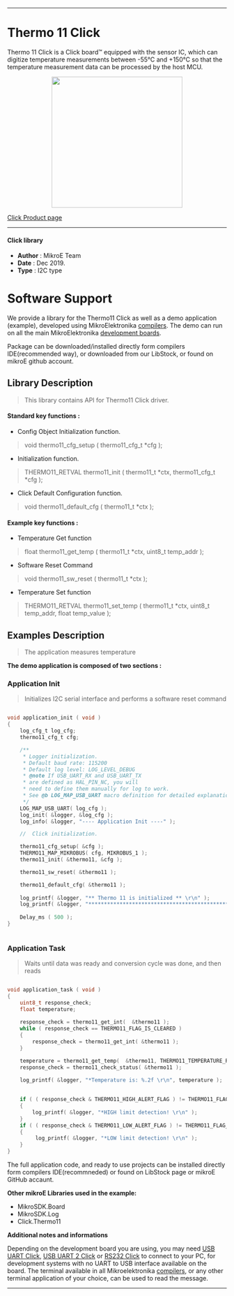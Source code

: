 
---
# Thermo 11 Click

Thermo 11 Click is a Click board™ equipped with the sensor IC, which can digitize temperature measurements between -55°C and +150°C so that the temperature measurement data can be processed by the host MCU.

<p align="center">
  <img src="https://download.mikroe.com/images/click_for_ide/thermo11_click.png" height=300px>
</p>

[Click Product page](https://www.mikroe.com/thermo-11-click)

---


#### Click library 

- **Author**        : MikroE Team
- **Date**          : Dec 2019.
- **Type**          : I2C type


# Software Support

We provide a library for the Thermo11 Click 
as well as a demo application (example), developed using MikroElektronika 
[compilers](https://shop.mikroe.com/compilers). 
The demo can run on all the main MikroElektronika [development boards](https://shop.mikroe.com/development-boards).

Package can be downloaded/installed directly form compilers IDE(recommended way), or downloaded from our LibStock, or found on mikroE github account. 

## Library Description

> This library contains API for Thermo11 Click driver.

#### Standard key functions :

- Config Object Initialization function.
> void thermo11_cfg_setup ( thermo11_cfg_t *cfg ); 
 
- Initialization function.
> THERMO11_RETVAL thermo11_init ( thermo11_t *ctx, thermo11_cfg_t *cfg );

- Click Default Configuration function.
> void thermo11_default_cfg ( thermo11_t *ctx );

#### Example key functions :

- Temperature Get function
> float thermo11_get_temp ( thermo11_t *ctx, uint8_t temp_addr );
 
- Software Reset Command
> void thermo11_sw_reset ( thermo11_t *ctx );

- Temperature Set function
> THERMO11_RETVAL thermo11_set_temp ( thermo11_t *ctx, uint8_t temp_addr, float temp_value );

## Examples Description

> The application measures temperature 

**The demo application is composed of two sections :**

### Application Init 

> Initializes I2C serial interface and performs a software reset command

```c

void application_init ( void )
{
    log_cfg_t log_cfg;
    thermo11_cfg_t cfg;

    /** 
     * Logger initialization.
     * Default baud rate: 115200
     * Default log level: LOG_LEVEL_DEBUG
     * @note If USB_UART_RX and USB_UART_TX 
     * are defined as HAL_PIN_NC, you will 
     * need to define them manually for log to work. 
     * See @b LOG_MAP_USB_UART macro definition for detailed explanation.
     */
    LOG_MAP_USB_UART( log_cfg );
    log_init( &logger, &log_cfg );
    log_info( &logger, "---- Application Init ----" );

    //  Click initialization.

    thermo11_cfg_setup( &cfg );
    THERMO11_MAP_MIKROBUS( cfg, MIKROBUS_1 );
    thermo11_init( &thermo11, &cfg );

    thermo11_sw_reset( &thermo11 );

    thermo11_default_cfg( &thermo11 );
    
    log_printf( &logger, "** Thermo 11 is initialized ** \r\n" );
    log_printf( &logger, "************************************************ \r\n \r\n" );
    
    Delay_ms ( 500 );
}
  
```

### Application Task

> Waits until data was ready and conversion cycle was done, and then reads 

```c

void application_task ( void )
{
    uint8_t response_check;
    float temperature;
    
    response_check = thermo11_get_int(  &thermo11 );
    while ( response_check == THERMO11_FLAG_IS_CLEARED )
    {
        response_check = thermo11_get_int( &thermo11 );
    }

    temperature = thermo11_get_temp(  &thermo11, THERMO11_TEMPERATURE_REG );
    response_check = thermo11_check_status( &thermo11 );
    
    log_printf( &logger, "*Temperature is: %.2f \r\n", temperature );

    
    if ( ( response_check & THERMO11_HIGH_ALERT_FLAG ) != THERMO11_FLAG_IS_CLEARED )
    {
        log_printf( &logger, "*HIGH limit detection! \r\n" );
    }
    if ( ( response_check & THERMO11_LOW_ALERT_FLAG ) != THERMO11_FLAG_IS_CLEARED )
    {
         log_printf( &logger, "*LOW limit detection! \r\n" );
    }
}

```

The full application code, and ready to use projects can be  installed directly form compilers IDE(recommneded) or found on LibStock page or mikroE GitHub accaunt.

**Other mikroE Libraries used in the example:** 

- MikroSDK.Board
- MikroSDK.Log
- Click.Thermo11

**Additional notes and informations**

Depending on the development board you are using, you may need 
[USB UART Click](https://shop.mikroe.com/usb-uart-click), 
[USB UART 2 Click](https://shop.mikroe.com/usb-uart-2-click) or 
[RS232 Click](https://shop.mikroe.com/rs232-click) to connect to your PC, for 
development systems with no UART to USB interface available on the board. The 
terminal available in all Mikroelektronika 
[compilers](https://shop.mikroe.com/compilers), or any other terminal application 
of your choice, can be used to read the message.



---
